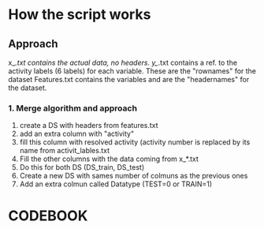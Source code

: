 # How the script works
## Approach
x_*.txt contains the actual data, no headers.
y_*.txt contains a ref. to the activity labels (6 labels) for each variable. These are the "rownames" for the dataset
Features.txt contains the variables and are the "headernames" for the dataset.

### 1. Merge algorithm and approach
1. create a DS with headers from features.txt
2. add an extra column with "activity"
3. fill this column with resolved activity (activity number is replaced by its name from activit_lables.txt
4. Fill the other columns with the data coming from x_*.txt
5. Do this for both DS (DS_train, DS_test)
6. Create a new DS with sames number of colmuns as the previous ones
7. Add an extra colmun called Datatype (TEST=0 or TRAIN=1)

# CODEBOOK
